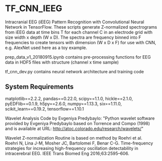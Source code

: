 # TF_CNN_IEEG
Intracranial EEG (iEEG) Pattern Recognition with Convolutional Neural Network in TensorFlow.
These scripts generate Z-normalized spectrograms from iEEG data at time bins T for each channel C in an electrode grid with size width x depth (W x D). 
The spectra are frequency binned into F frequencies to create tensors with dimension (W x D x F) for use with CNN, e.g. AlexNet used here as a toy example. 


prep_data_v1_20180915.ipynb contains pre-processing functions for EEG data in HDF5 files with structure (channel x time sample)

tf_cnn_dev.py contains neural network architecture and training code

## System Requirements
matplotlib==2.2.2, pandas==0.22.0, scipy==1.1.0, hickle==2.1.0, pyEDFlib==0.1.9, h5py==2.6.0, numpy==1.13.3, six==1.11.0, scikit_learn==0.19.2, tensorflow==1.10.1

Wavelet Analysis Code by Evgeniya Predybaylo: 
"Python wavelet software provided by Evgeniya Predybaylo based on Torrence and Compo (1998) and is available at URL: 
http://atoc.colorado.edu/research/wavelets/"

Wavelet Z-normalization Routine is based on method by Roehri et al.  
Roehri N, Lina J-M, Mosher JC, Bartolomei F, Benar C-G. Time-frequency strategies for increasing high-frequency oscillation detectability in intracerebral EEG. IEEE Trans Biomed Eng 2016;63:2595–606.
